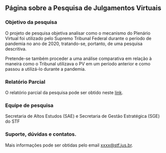 ## Página sobre a Pesquisa de Julgamentos Virtuais

### Objetivo da pesquisa

O projeto de pesquisa objetiva analisar como o mecanismo do Plenário Virtual foi utilizado pelo Supremo Tribunal Federal durante o período de pandemia no ano de 2020, tratando-se, portanto, de uma pesquisa descritiva.

Pretende-se também proceder a uma análise comparativa em relação à maneira como o Tribunal utilizava o PV em um período anterior e como passou a utilizá-lo durante a pandemia.

### Relatório Parcial

O relatório parcial da pesquisa pode ser obtido neste [link](https://euleralencar.github.io/pesquisapv/pages/relatorio_decisoes).

### Equipe de pesquisa

Secretaria de Altos Estudos (SAE) e Secretaria de Gestão Estratégica (SGE) do STF

### Suporte, dúvidas e contatos.

Mais informações pode ser obtidas pelo email xxxx@stf.jus.br.
